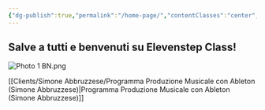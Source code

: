 ```yaml
---
{"dg-publish":true,"permalink":"/home-page/","contentClasses":"center","tags":["gardenEntry"]}
---
```



## Salve a tutti e benvenuti su Elevenstep Class!

![Photo 1 BN.png](/img/user/Assets/Attachments/Photo%201%20BN.png)

[[Clients/Simone Abbruzzese/Programma Produzione Musicale con Ableton (Simone Abbruzzese)\|Programma Produzione Musicale con Ableton (Simone Abbruzzese)]]
